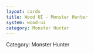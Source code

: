 ```yaml
---
layout: cards
title: Wood UI - Monster Hunter
system: wood-ui
category: Monster Hunter
---
```

<div class="alert alert-secondary mb-4"><span class="i18n innerHTML-category">Category: </span><span class="i18n innerHTML-cat-Monster Hunter">Monster Hunter</span></div>
